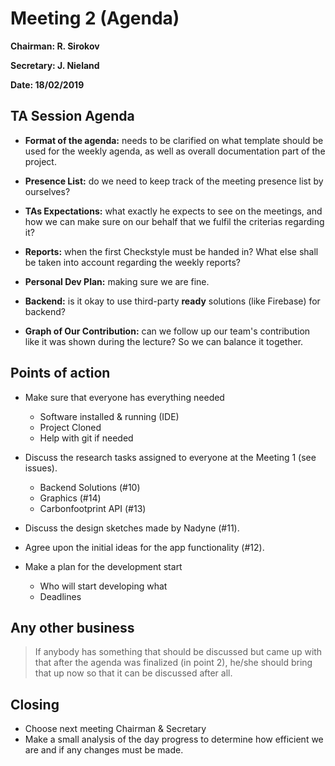 # Meeting 2 (Agenda)

**Chairman: R. Sirokov**

**Secretary: J. Nieland**

**Date: 18/02/2019**



## TA Session Agenda
- **Format of the agenda:** needs to be clarified on what template should be used for the weekly agenda, as well as overall documentation part of the project.

- **Presence List:** do we need to keep track of the meeting presence list by ourselves?

- **TAs Expectations:** what exactly he expects to see on the meetings, and how we can make sure on our behalf that we fulfil the criterias regarding it?

- **Reports:** when the first Checkstyle must be handed in? What else shall be taken into account regarding the weekly reports?

- **Personal Dev Plan:** making sure we are fine.

- **Backend:** is it okay to use third-party **ready** solutions (like Firebase) for backend?

- **Graph of Our Contribution:** can we follow up our team's contribution like it was shown during the lecture? So we can balance it together.


## Points of action
- Make sure that everyone has everything needed
  - Software installed & running (IDE)
  - Project Cloned
  - Help with git if needed

- Discuss the research tasks assigned to everyone at the Meeting 1 (see issues).
  - Backend Solutions (#10)
  - Graphics (#14)
  - Carbonfootprint API (#13)

- Discuss the design sketches made by Nadyne (#11).

- Agree upon the initial ideas for the app functionality (#12).

- Make a plan for the development start
  - Who will start developing what
  - Deadlines


## Any other business
> If anybody has something that should be discussed but came up with that after the agenda was finalized (in point 2), he/she should bring that up now so that it can be discussed after all.

## Closing
- Choose next meeting Chairman & Secretary
- Make a small analysis of the day progress to determine how efficient we are and if any changes must be made.
